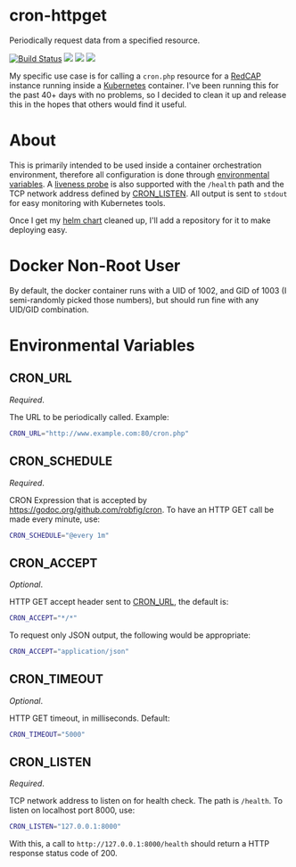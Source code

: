 cron-httpget
=====

Periodically request data from a specified resource.

[![Build Status](https://travis-ci.com/olsonbg/cron-httpget.svg?branch=master)](https://travis-ci.com/olsonbg/cron-httpget "View build status")
[![](https://images.microbadger.com/badges/image/olsonbg/cron-httpget.svg)](https://hub.docker.com/r/olsonbg/cron-httpget "View on Docker Hub")
[![](https://images.microbadger.com/badges/version/olsonbg/cron-httpget.svg)](https://hub.docker.com/r/olsonbg/cron-httpget/tags "Show all tags on Docker hub")
[![](https://images.microbadger.com/badges/commit/olsonbg/cron-httpget.svg)](https://microbadger.com/images/olsonbg/cron-httpget "Get your own version badge on microbadger.com")

My specific use case is for calling a `cron.php` resource for a
[RedCAP](https://projectredcap.org "RedCAP Homepage") instance running
inside a [Kubernetes](https://kubernetes.io/ "Kubernetes Homepage")
container. I've been running this for the past 40+ days with no problems,
so I decided to clean it up and release this in the hopes that others would
find it useful.


# About

This is primarily intended to be used inside a container orchestration
environment, therefore all configuration is done through [environmental
variables](#environmental-variables). A [liveness
probe](https://kubernetes.io/docs/tasks/configure-pod-container/configure-liveness-readiness-probes/)
is also supported with the `/health` path and the TCP network address
defined by [CRON_LISTEN](#cron_listen). All output is sent to `stdout` for
easy monitoring with Kubernetes tools.

Once I get my [helm
chart](https://docs.helm.sh/) cleaned up, I'll add a repository for it to
make deploying easy.

# Docker Non-Root User

By default, the docker container runs with a UID of 1002, and GID of 1003 (I
semi-randomly picked those numbers), but should run fine with any UID/GID
combination.

# Environmental Variables

## CRON_URL

_Required_.

The URL to be periodically called. Example:

```bash
CRON_URL="http://www.example.com:80/cron.php"
```

## CRON_SCHEDULE

_Required_.

CRON Expression that is accepted by
<https://godoc.org/github.com/robfig/cron>. To have an HTTP
GET call be made every minute, use:

```bash
CRON_SCHEDULE="@every 1m"
```

## CRON_ACCEPT

_Optional_.

HTTP GET accept header sent to [CRON_URL](#cron_url), the default is:

```bash
CRON_ACCEPT="*/*"
```

To request only JSON output, the following would be appropriate:

```bash
CRON_ACCEPT="application/json"
```

## CRON_TIMEOUT

_Optional_.

HTTP GET timeout, in milliseconds. Default:

```bash
CRON_TIMEOUT="5000"
```

## CRON_LISTEN

_Required_.

TCP network address to listen on for health check. The path is `/health`. To listen on localhost port 8000, use:

```bash
CRON_LISTEN="127.0.0.1:8000"
```

With this, a call to `http://127.0.0.1:8000/health` should return a HTTP
response status code of 200.


